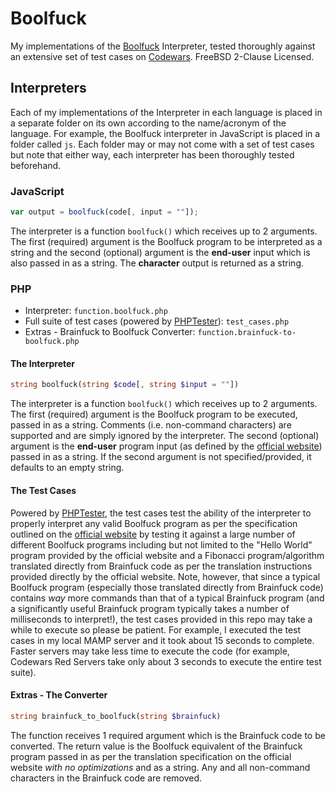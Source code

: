 # Boolfuck

My implementations of the [Boolfuck](http://samuelhughes.com/boof/index.html) Interpreter, tested thoroughly against an extensive set of test cases on [Codewars](http://codewars.com).  FreeBSD 2-Clause Licensed.

## Interpreters

Each of my implementations of the Interpreter in each language is placed in a separate folder on its own according to the name/acronym of the language.  For example, the Boolfuck interpreter in JavaScript is placed in a folder called `js`.  Each folder may or may not come with a set of test cases but note that either way, each interpreter has been thoroughly tested beforehand.


### JavaScript

```javascript
var output = boolfuck(code[, input = ""]);
```

The interpreter is a function `boolfuck()` which receives up to 2 arguments.  The first (required) argument is the Boolfuck program to be interpreted as a string and the second (optional) argument is the **end-user** input which is also passed in as a string.  The **character** output is returned as a string.

### PHP

- Interpreter: `function.boolfuck.php`
- Full suite of test cases (powered by [PHPTester](https://github.com/DonaldKellett/PHPTester)): `test_cases.php`
- Extras - Brainfuck to Boolfuck Converter: `function.brainfuck-to-boolfuck.php`

#### The Interpreter

```php
string boolfuck(string $code[, string $input = ""])
```

The interpreter is a function `boolfuck()` which receives up to 2 arguments.  The first (required) argument is the Boolfuck program to be executed, passed in as a string.  Comments (i.e. non-command characters) are supported and are simply ignored by the interpreter.  The second (optional) argument is the **end-user** program input (as defined by the [official website](http://samuelhughes.com/boof/index.html)) passed in as a string.  If the second argument is not specified/provided, it defaults to an empty string.

#### The Test Cases

Powered by [PHPTester](https://github.com/DonaldKellett/PHPTester), the test cases test the ability of the interpreter to properly interpret any valid Boolfuck program as per the specification outlined on the [official website](http://samuelhughes.com/boof/index.html) by testing it against a large number of different Boolfuck programs including but not limited to the "Hello World" program provided by the official website and a Fibonacci program/algorithm translated directly from Brainfuck code as per the translation instructions provided directly by the official website.  Note, however, that since a typical Boolfuck program (especially those translated directly from Brainfuck code) contains *way* more commands than that of a typical Brainfuck program (and a significantly useful Brainfuck program typically takes a number of milliseconds to interpret!), the test cases provided in this repo may take a while to execute so please be patient.  For example, I executed the test cases in my local MAMP server and it took about 15 seconds to complete.  Faster servers may take less time to execute the code (for example, Codewars Red Servers take only about 3 seconds to execute the entire test suite).

#### Extras - The Converter

```php
string brainfuck_to_boolfuck(string $brainfuck)
```

The function receives 1 required argument which is the Brainfuck code to be converted.  The return value is the Boolfuck equivalent of the Brainfuck program passed in as per the translation specification on the official website *with no optimizations* and as a string.  Any and all non-command characters in the Brainfuck code are removed.
